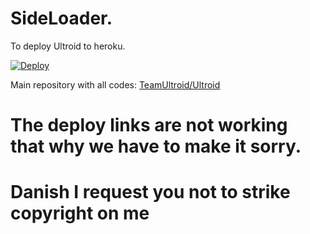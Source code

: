 # SideLoader.

To deploy Ultroid to heroku.

[![Deploy](https://www.herokucdn.com/deploy/button.svg)](https://dashboard.heroku.com/new?button-url=https%3A%2F%2Fgithub.com%2FTeamIndianUserBot%2Fultroidherokulink&template=https%3A%2F%2Fgithub.com%2FTeamIndianUserBot%2Fultroidherokulink2)

Main repository with all codes: [TeamUltroid/Ultroid](https://github.com/TeamUltroid/Ultroid)
# The deploy links are not working that why we have to make it sorry.
# Danish I request you not to strike copyright on me
